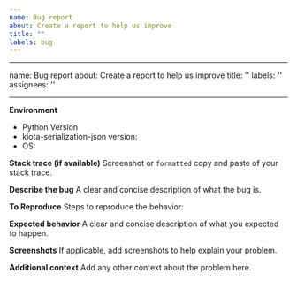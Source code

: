```yaml
---
name: Bug report
about: Create a report to help us improve
title: ""
labels: bug
---
```


---

name: Bug report
about: Create a report to help us improve
title: ''
labels: ''
assignees: ''

---

**Environment**

- Python Version
- kiota-serialization-json version:
- OS:

**Stack trace (if available)**
Screenshot or `formatted` copy and paste of your stack trace.

**Describe the bug**
A clear and concise description of what the bug is.

**To Reproduce**
Steps to reproduce the behavior:

**Expected behavior**
A clear and concise description of what you expected to happen.

**Screenshots**
If applicable, add screenshots to help explain your problem.

**Additional context**
Add any other context about the problem here.